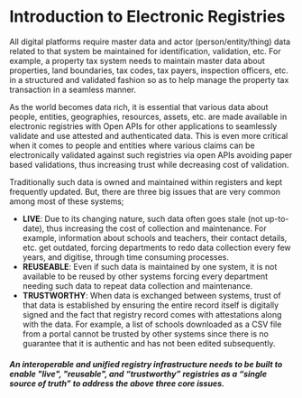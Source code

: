 # Introduction to Electronic Registries

All digital platforms require master data and actor \(person/entity/thing\) data related to that system be maintained for identification, validation, etc. For example, a property tax system needs to maintain master data about properties, land boundaries, tax codes, tax payers, inspection officers, etc. in a structured and validated fashion so as to help manage the property tax transaction in a seamless manner. 

As the world becomes data rich, it is essential that various data about people, entities, geographies, resources, assets, etc. are made available in electronic registries with Open APIs for other applications to seamlessly validate and use attested and authenticated data. This is even more critical when it comes to people and entities where various claims can be electronically validated against such registries via open APIs avoiding paper based validations, thus increasing trust while decreasing cost of validation.

Traditionally such data is owned and maintained within registers and kept frequently updated. But, there are three big issues that are very common among most of these systems;

* **LIVE**: Due to its changing nature, such data often goes stale \(not up-to-date\), thus increasing the cost of collection and maintenance. For example, information about schools and teachers, their contact details, etc. get outdated, forcing departments to redo data collection every few years, and digitise, through time consuming processes.
* **REUSEABLE**: Even if such data is maintained by one system, it is not available to be reused by other systems forcing every department needing such data to repeat data collection and maintenance. 
* **TRUSTWORTHY**: When data is exchanged between systems, trust of that data is established by ensuring the entire record itself is digitally signed and the fact that registry record comes with attestations along with the data. For example, a list of schools downloaded as a CSV file from a portal cannot be trusted by other systems since there is no guarantee that it is authentic and has not been edited subsequently.

#### _An interoperable and unified registry infrastructure needs to be built to enable "live", "reusable", and “trustworthy” registries as a “single source of truth” to address the above three core issues._ 

